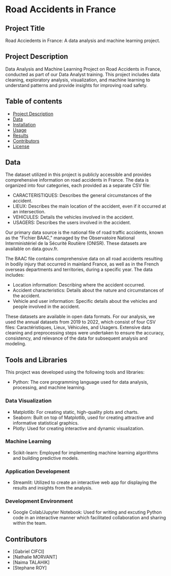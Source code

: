 # Road Accidents in France
## Project Title
Road Acciedents in France: A data analysis and machine learning project.
## Project Description 
Data Analysis and Machine Learning Project on Road Accidents in France, conducted as part of our Data Analyst training. This project includes data cleaning, exploratory analysis, visualization, and machine learning to understand patterns and provide insights for improving road safety.
## Table of contents 
- [Project Description](##project-description)
- [Data](##data)
- [Installation](##installation)
- [Usage](##usage)
- [Results](##results)
- [Contributors](##contributors)
- [License](##license)
## Data
The dataset utilized in this project is publicly accessible and provides comprehensive information on road accidents in France. The data is organized into four categories, each provided as a separate CSV file:
- CARACTERISTIQUES: Describes the general circumstances of the accident.
- LIEUX: Describes the main location of the accident, even if it occurred at an intersection.
- VEHICULES: Details the vehicles involved in the accident.
- USAGERS: Describes the users involved in the accident.
  
Our primary data source is the national file of road traffic accidents, known as the "Fichier BAAC," managed by the Observatoire National Interministériel de la Sécurité Routière (ONISR). These datasets are available on data.gouv.fr.

The BAAC file contains comprehensive data on all road accidents resulting in bodily injury that occurred in mainland France, as well as in the French overseas departments and territories, during a specific year. The data includes:

- Location information: Describing where the accident occurred.
- Accident characteristics: Details about the nature and circumstances of the accident.
- Vehicle and user information: Specific details about the vehicles and people involved in the accident.

These datasets are available in open data formats. For our analysis, we used the annual datasets from 2019 to 2022, which consist of four CSV files: Caractéristiques, Lieux, Véhicules, and Usagers. 
Extensive data cleaning and preprocessing steps were undertaken to ensure the accuracy, consistency, and relevance of the data for subsequent analysis and modeling.
## Tools and Libraries 
This project was developed using the following tools and libraries:
 - Python: The core programming language used for data analysis, processing, and machine learning.
### Data Visualization
 - Matplotlib: For creating static, high-quality plots and charts.
 - Seaborn: Built on top of Matplotlib, used for creating attractive and informative statistical graphics.
 - Plotly: Used for creating interactive and dynamic visualization.
### Machine Learning
 - Scikit-learn: Employed for implementing machine learning algorithms and building predictive models.
### Application Development
 - Streamlit: Utilized to create an interactive web app for displaying the results and insights from the analysis.
### Development Environment
 - Google Colab/Jupyter Notebook: Used for writing and excuting Python code in an interactive manner which facilitated collaboration and sharing within the team.
## Contributors 
- [Gabriel CIFCI]
- [Nathalie MORVANT]
- [Naima TALAHIK]
- [Stephane ROY]
